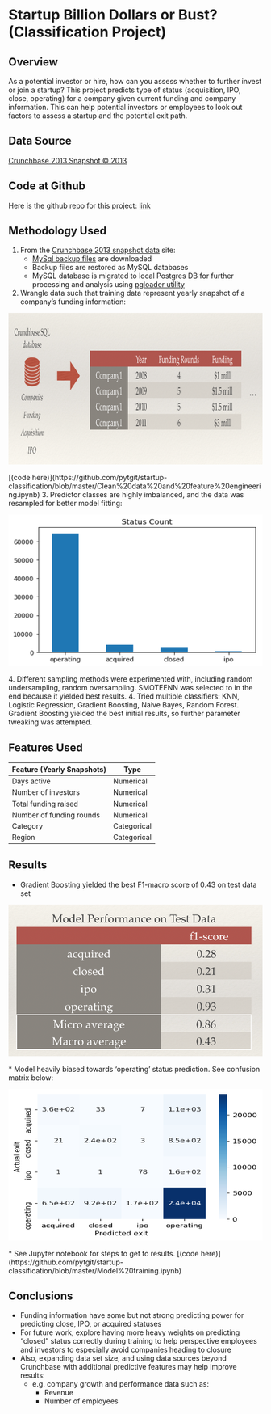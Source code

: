# Startup Billion Dollars or Bust? (Classification Project)

## Overview
As a potential investor or hire, how can you assess whether to further invest or join a startup? This project predicts type of status (acquisition, IPO, close, operating) for a company given current funding and company information.
This can help potential investors or employees to look out factors to assess a startup and the potential exit path.

## Data Source
[Crunchbase 2013 Snapshot © 2013](https://data.crunchbase.com/docs/2013-snapshot)

## Code at Github
Here is the github repo for this project: [link](https://github.com/pytgit/startup_classifcation)

## Methodology Used
1. From the [Crunchbase 2013 snapshot data](https://data.crunchbase.com/docs/2013-snapshot) site:
    * [MySql backup files](https://dev.mysql.com/doc/refman/8.0/en/mysqldump.html) are downloaded
    * Backup files are restored as MySQL databases
    * MySQL database is migrated to local Postgres DB for further processing and analysis using [pgloader utility](https://pgloader.io/)
2. Wrangle data such that training data represent yearly snapshot of a company’s funding information:
<p align="center">
  <img width="1000" height="300" src="./img/data_wrangling.png">
</p>
[(code here)](https://github.com/pytgit/startup-classification/blob/master/Clean%20data%20and%20feature%20engineering.ipynb)
3. Predictor classes are highly imbalanced, and the data was resampled for better model fitting:
<p align="center">
  <img width="700" height="300" src="./img/imbalance.png">
</p>
4. Different sampling methods were experimented with, including random undersampling, random oversampling. SMOTEENN was selected to in the end because it yielded best results.
4. Tried multiple classifiers: KNN, Logistic Regression, Gradient Boosting, Naive Bayes, Random Forest. Gradient Boosting yielded the best initial results, so further parameter tweaking was attempted.

## Features Used
| Feature (Yearly Snapshots)    | Type                   |
|-------------------------------|------------------------|
| Days active                   | Numerical              |
| Number of investors           | Numerical              |
| Total funding raised          | Numerical              |
| Number of funding rounds      | Numerical              |
| Category                      | Categorical            |
| Region                        | Categorical            |

## Results
* Gradient Boosting yielded the best F1-macro score of 0.43 on test data set
<p align="center">
  <img width="700" height="300" src="./img/model_results.png">
</p>
* Model heavily biased towards ‘operating’ status prediction. See confusion matrix below:
<p align="center">
  <img width="700" height="300" src="./img/confmat.png">
</p>
* See Jupyter notebook for steps to get to results. [(code here)](https://github.com/pytgit/startup-classification/blob/master/Model%20training.ipynb)

## Conclusions
* Funding information have some but not strong predicting power for predicting close, IPO, or acquired statuses
* For future work, explore having more heavy weights on predicting “closed” status correctly during training to help perspective employees and investors to especially avoid companies heading to closure
* Also, expanding data set size, and using data sources beyond Crunchbase with additional predictive features may help improve results:
    * e.g. company growth and performance data such as:
      * Revenue
      * Number of employees
